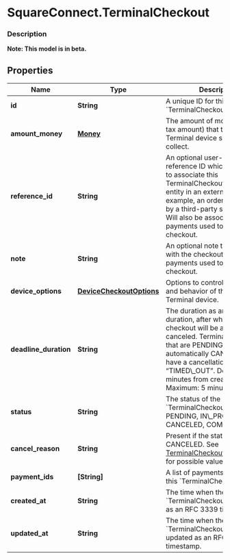 # SquareConnect.TerminalCheckout

### Description
**Note: This model is in beta.**



## Properties
Name | Type | Description | Notes
------------ | ------------- | ------------- | -------------
**id** | **String** | A unique ID for this &#x60;TerminalCheckout&#x60; | [optional] 
**amount_money** | [**Money**](Money.md) | The amount of money (including tax amount) that the Square Terminal device should try to collect. | 
**reference_id** | **String** | An optional user-defined reference ID which can be used to associate this TerminalCheckout to another entity in an external system. For example, an order ID generated by a third-party shopping cart. Will also be associated with any payments used to complete the checkout. | [optional] 
**note** | **String** | An optional note to associate with the checkout, as well any payments used to complete the checkout. | [optional] 
**device_options** | [**DeviceCheckoutOptions**](DeviceCheckoutOptions.md) | Options to control the display and behavior of the Square Terminal device. | 
**deadline_duration** | **String** | The duration as an RFC 3339 duration, after which the checkout will be automatically canceled. TerminalCheckouts that are PENDING will be automatically CANCELED and have a cancellation reason of “TIMED\\_OUT”.  Default: 5 minutes from creation  Maximum: 5 minutes | [optional] 
**status** | **String** | The status of the &#x60;TerminalCheckout&#x60;. Options: PENDING, IN\\_PROGRESS, CANCELED, COMPLETED | [optional] 
**cancel_reason** | **String** | Present if the status is CANCELED. See [TerminalCheckoutCancelReason](#type-terminalcheckoutcancelreason) for possible values | [optional] 
**payment_ids** | **[String]** | A list of payments created by this &#x60;TerminalCheckout&#x60;. | [optional] 
**created_at** | **String** | The time when the &#x60;TerminalCheckout&#x60; was created as an RFC 3339 timestamp. | [optional] 
**updated_at** | **String** | The time when the &#x60;TerminalCheckout&#x60; was last updated as an RFC 3339 timestamp. | [optional] 


